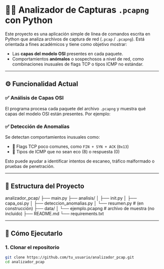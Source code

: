 # 🕵️‍♂️ Analizador de Capturas `.pcapng` con Python

Este proyecto es una aplicación simple de línea de comandos escrita en Python que analiza archivos de captura de red (`.pcap` / `.pcapng`). Está orientada a fines académicos y tiene como objetivo mostrar:

- Las **capas del modelo OSI** presentes en cada paquete.
- Comportamientos **anómalos** o sospechosos a nivel de red, como combinaciones inusuales de flags TCP o tipos ICMP no estándar.

---

## ⚙️ Funcionalidad Actual

### ✅ Análisis de Capas OSI

El programa procesa cada paquete del archivo `.pcapng` y muestra qué capas del modelo OSI están presentes. Por ejemplo:


### ✅ Detección de Anomalías

Se detectan comportamientos inusuales como:

- 🔺 Flags TCP poco comunes, como `FIN + SYN + ACK` (`0x13`)
- 🔺 Tipos de ICMP que no sean eco (8) o respuesta (0)

Esto puede ayudar a identificar intentos de escaneo, tráfico malformado o pruebas de penetración.

---

## 📁 Estructura del Proyecto

analizador_pcap/
├── main.py
├── analisis/
│ ├── init.py
│ ├── capa_osi.py
│ ├── deteccion_anomalias.py
│ └── resumen.py # (en construcción)
├── data/
│ └── ejemplo.pcapng # archivo de muestra (no incluido)
├── README.md
└── requirements.txt



---

## 🚀 Cómo Ejecutarlo

### 1. Clonar el repositorio

```bash
git clone https://github.com/tu_usuario/analizador_pcap.git
cd analizador_pcap
```

